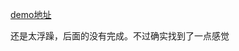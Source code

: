 [demo地址](https://lzcdev.github.io/baidu_ife/Demo/complexpage/complexpage.html)

还是太浮躁，后面的没有完成。不过确实找到了一点感觉